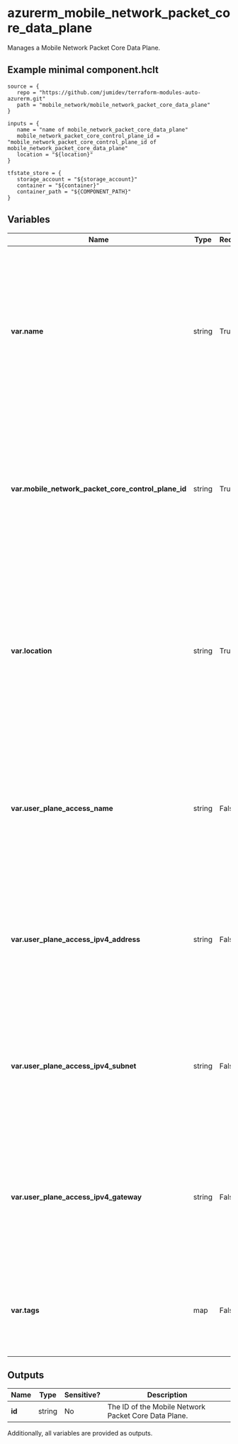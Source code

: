 # azurerm_mobile_network_packet_core_data_plane

Manages a Mobile Network Packet Core Data Plane.

## Example minimal component.hclt

```hcl
source = {
   repo = "https://github.com/jumidev/terraform-modules-auto-azurerm.git" 
   path = "mobile_network/mobile_network_packet_core_data_plane" 
}

inputs = {
   name = "name of mobile_network_packet_core_data_plane" 
   mobile_network_packet_core_control_plane_id = "mobile_network_packet_core_control_plane_id of mobile_network_packet_core_data_plane" 
   location = "${location}" 
}

tfstate_store = {
   storage_account = "${storage_account}" 
   container = "${container}" 
   container_path = "${COMPONENT_PATH}" 
}

```

## Variables

| Name | Type | Required? |  Description |
| ---- | ---- | --------- |  ----------- |
| **var.name** | string | True | Specifies the name which should be used for this Mobile Network Packet Core Data Plane. Changing this forces a new Mobile Network Packet Core Data Plane to be created. | 
| **var.mobile_network_packet_core_control_plane_id** | string | True | Specifies the ID of the Mobile Network Packet Core Data Plane. Changing this forces a new Mobile Network Packet Core Data Plane to be created. | 
| **var.location** | string | True | Specifies the Azure Region where the Mobile Network Packet Core Data Plane should exist. Changing this forces a new Mobile Network Packet Core Data Plane to be created. | 
| **var.user_plane_access_name** | string | False | Specifies the logical name for thie user plane interface. This should match one of the interfaces configured on your Azure Stack Edge device. | 
| **var.user_plane_access_ipv4_address** | string | False | The IPv4 address for the user plane interface. This should match one of the interfaces configured on your Azure Stack Edge device. | 
| **var.user_plane_access_ipv4_subnet** | string | False | The IPv4 subnet for the user plane interface. This should match one of the interfaces configured on your Azure Stack Edge device. | 
| **var.user_plane_access_ipv4_gateway** | string | False | The default IPv4 gateway for the user plane interface. This should match one of the interfaces configured on your Azure Stack Edge device. | 
| **var.tags** | map | False | A mapping of tags which should be assigned to the Mobile Network Packet Core Data Plane. | 



## Outputs

| Name | Type | Sensitive? | Description |
| ---- | ---- | --------- | --------- |
| **id** | string | No  | The ID of the Mobile Network Packet Core Data Plane. | 

Additionally, all variables are provided as outputs.
